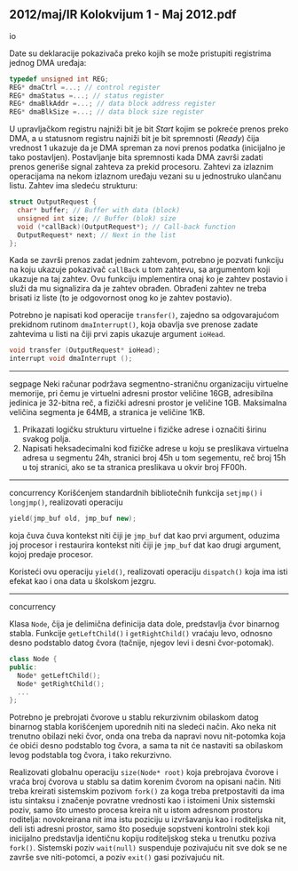 2012/maj/IR Kolokvijum 1 - Maj 2012.pdf
--------------------------------------------------------------------------------
io

Date su deklaracije pokazivača preko kojih se može pristupiti registrima jednog DMA
uređaja:
```cpp
typedef unsigned int REG;
REG* dmaCtrl =...; // control register
REG* dmaStatus =...; // status register
REG* dmaBlkAddr =...; // data block address register
REG* dmaBlkSize =...; // data block size register
```
U upravljačkom registru najniži bit je bit *Start* kojim se pokreće prenos preko DMA,  a u
statusnom registru najniži bit je bit spremnosti (*Ready*) čija vrednost 1 ukazuje da je DMA
spreman za novi prenos podatka (inicijalno je tako postavljen).  Postavljanje bita spremnosti
kada DMA završi zadati prenos generiše signal zahteva za prekid procesoru.
Zahtevi za izlaznim operacijama na nekom izlaznom uređaju vezani su u jednostruko
ulančanu listu. Zahtev ima sledeću strukturu:
```cpp
struct OutputRequest {
  char* buffer; // Buffer with data (block)
  unsigned int size; // Buffer (blok) size
  void (*callBack)(OutputRequest*); // Call-back function
  OutputRequest* next; // Next in the list
};
```
Kada se završi prenos zadat jednim zahtevom, potrebno je pozvati funkciju na koju ukazuje
pokazivač `callBack` u tom zahtevu, sa argumentom koji ukazuje na taj zahtev. Ovu funkciju
implementira onaj ko je zahtev postavio i služi da mu signalizira da je zahtev obrađen.
Obrađeni zahtev ne treba brisati iz liste (to je odgovornost onog ko je zahtev postavio).

Potrebno je napisati kod operacije `transfer()`, zajedno sa odgovarajućom prekidnom
rutinom `dmaInterrupt()`, koja obavlja sve prenose zadate zahtevima u listi na čiji prvi zapis
ukazuje argument `ioHead`.
```cpp
void transfer (OutputRequest* ioHead);
interrupt void dmaInterrupt ();
```

--------------------------------------------------------------------------------
segpage
Neki računar podržava segmentno-straničnu organizaciju virtuelne memorije,  pri čemu je
virtuelni adresni prostor veličine 16GB, adresibilna jedinica je 32-bitna reč, a fizički adresni
prostor je veličine 1GB. Maksimalna veličina segmenta je 64MB, a stranica je veličine 1KB.

1. Prikazati logičku strukturu virtuelne i fizičke adrese i označiti širinu svakog polja.
2. Napisati heksadecimalni kod fizičke adrese u koju se preslikava virtuelna adresa u
segmentu 24h, stranici broj 45h u tom segementu, reč broj 15h u toj stranici, ako se ta stranica
preslikava u okvir broj FF00h.

--------------------------------------------------------------------------------
concurrency
Korišćenjem standardnih bibliotečnih funkcija `setjmp()` i `longjmp()`, realizovati operaciju
```cpp
yield(jmp_buf old, jmp_buf new);
```
koja čuva čuva kontekst niti čiji je `jmp_buf` dat kao prvi argument,  oduzima joj procesor i
restaurira kontekst niti čiji je `jmp_buf` dat kao drugi argument, kojoj predaje procesor.

Koristeći ovu operaciju `yield()`, realizovati operaciju `dispatch()` koja ima isti efekat kao i
ona data u školskom jezgru.

--------------------------------------------------------------------------------
concurrency

Klasa `Node`, čija je delimična definicija data dole, predstavlja čvor binarnog stabla. Funkcije
`getLeftChild()` i `getRightChild()` vraćaju levo, odnosno desno podstablo datog čvora
(tačnije, njegov levi i desni čvor-potomak).
```cpp
class Node {
public:
  Node* getLeftChild();
  Node* getRightChild();
  ...
};
```

Potrebno je prebrojati čvorove u stablu rekurzivnim obilaskom datog binarnog stabla
korišćenjem uporednih niti na sledeći način. Ako neka nit trenutno obilazi neki čvor, onda ona
treba da napravi novu nit-potomka koja će obići desno podstablo tog čvora, a sama ta nit će
nastaviti sa obilaskom levog podstabla tog čvora, i tako rekurzivno.

Realizovati globalnu operaciju `size(Node* root)` koja prebrojava čvorove i vraća broj
čvorova u stablu sa datim korenim čvorom na opisani način.  Niti treba kreirati sistemskim
pozivom `fork()` za koga treba pretpostaviti da ima istu sintaksu i značenje povratne vrednosti
kao i istoimeni Unix sistemski poziv, samo što umesto procesa kreira nit u istom adresnom
prostoru roditelja: novokreirana nit ima istu poziciju u izvršavanju kao i roditeljska nit, deli
isti adresni prostor, samo što poseduje sopstveni kontrolni stek koji inicijalno predstavlja
identičnu kopiju roditeljskog steka u trenutku poziva `fork()`.  Sistemski poziv `wait(null)`
suspenduje pozivajuću nit sve dok se ne završe sve niti-potomci,  a poziv `exit()` gasi
pozivajuću nit.
